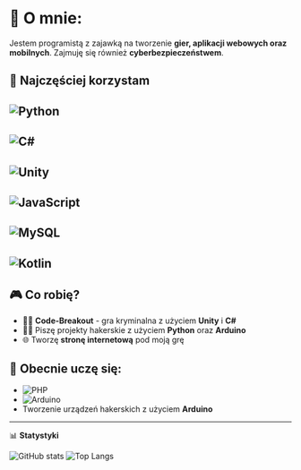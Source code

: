 # 👋 O mnie: 

Jestem programistą z zajawką na tworzenie **gier, aplikacji webowych oraz mobilnych**. Zajmuję się również **cyberbezpieczeństwem**. 

## 🔧 Najczęściej korzystam

## ![Python](https://img.shields.io/badge/-Python-3776AB?style=flat-square&logo=python&logoColor=white)
## ![C#](https://img.shields.io/badge/-CSharp-239120?style=flat-square&logo=c-sharp&logoColor=white)
## ![Unity](https://img.shields.io/badge/-Unity-000000?style=flat-square&logo=unity&logoColor=white)
## ![JavaScript](https://img.shields.io/badge/-JavaScript-F7DF1E?style=flat-square&logo=javascript&logoColor=black)
## ![MySQL](https://img.shields.io/badge/-MySQL-4479A1?style=flat-square&logo=mysql&logoColor=white)
## ![Kotlin](https://img.shields.io/badge/-Kotlin-0095D5?style=flat-square&logo=kotlin&logoColor=white)

## 🎮 Co robię?
 - 🕵️‍♂️ **Code-Breakout** - gra kryminalna z użyciem **Unity** i **C#**
 - 🕵️‍♂️ Piszę projekty hakerskie z użyciem **Python** oraz **Arduino**
 - 🌐 Tworzę **stronę internetową** pod moją grę

## 🧠 Obecnie uczę się:
 - ![PHP](https://img.shields.io/badge/-PHP-777BB4?style=for-the-badge&logo=php&logoColor=white)
 - ![Arduino](https://img.shields.io/badge/-Arduino-00979D?style=for-the-badge&logo=arduino&logoColor=white)
 - Tworzenie urządzeń hakerskich z użyciem **Arduino**
---

📊 **Statystyki**

![GitHub stats](https://github-readme-stats.vercel.app/api?username=twoj-nick&show_icons=true&theme=tokyonight)
![Top Langs](https://github-readme-stats.vercel.app/api/top-langs/?username=twoj-nick&layout=compact&theme=tokyonight)
